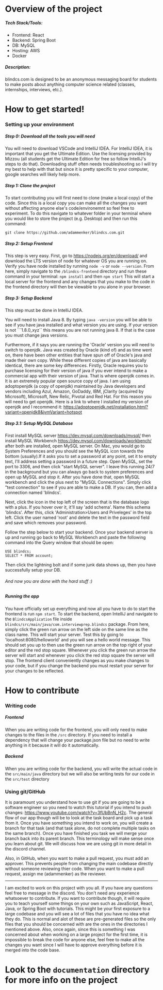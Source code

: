 # Overview of the project

##### Tech Stack/Tools:
- Frontend: React
- Backend: Spring Boot
- DB: MySQL
- Hosting: AWS
- Docker

##### Description:
blindcs.com is designed to be an anonymous messaging board for students to make posts about anything computer science related (classes, internships, interviews, etc.).

# How to get started!

### Setting up your environment
##### Step 0: Download all the tools you will need
You will need to download VSCode and IntelliJ IDEA. For IntelliJ IDEA, it is important that you get the Ultimate Edition. Use the licensing provided by Mizzou (all students get the Ultimate Edition for free so follow IntelliJ's steps to do that). Downloading stuff often needs troubleshooting so I will try my best to help with that but since it is pretty specific to your computer, google searches will likely help more.

##### Step 1: Clone the project
To start contributing you will first need to clone (make a local copy) of the code. Since this is a local copy you can make all the changes you want without affecting anyone else's code/environemnt so feel free to experiment. To do this navigate to whatever folder in your terminal where you would like to store the project (e.g. Desktop) and then run this command:
```
git clone https://github.com/adammenker/blindcs.com.git
```

##### Step 2: Setup Frontend
This step is very easy. First, go to https://nodejs.org/en/download/ and download the LTS version of node for whatever OS you are running on. Verify you have node installed by running ```node -v``` or ```node --version```. From here, simply navigate to the ```/blindcs-frontend``` directory and run these command in your terminal:
``` npm install ``` and then ``` npm start ```
This will start a local server for the frontend and any changes that you make to the code in the frontend directory will then be viewable to you alone in your browser.

##### Step 3: Setup Backend
This step must be done in IntelliJ IDEA.

You will need to install Java 8. By typing ```java -version``` you will be able to see if you have java installed and what version you are using. If your version is not ```1.8.0_xyz`` this means you are not running java 8. If that is the case you must change java versions. 

Furthermore, if it says you are running the 'Oracle' version you will need to switch to openjdk. Java was created by Oracle (kind of) and as time went on, there have been other entities that have spun off of Oracle's java and made their own copy. While these different copies of java are basically identical, there are some key differences. Firstly, Oracle requires you to purchase licensing for their version of java if you ever intend to make a commercial app with their version of java. That is where openjdk comes in. It is an extremely popular open source copy of java. I am using adoptopenjdk (a copy of openjdk) maintained by Java developers and vendors including Azul, Amazon, GoDaddy, IBM, jClarity (acquired by Microsoft), Microsoft, New Relic, Pivotal and Red Hat. For this reason you will need to get openjdk. Here is a link to where I installed my version of openjdk and I recommend it: https://adoptopenjdk.net/installation.html?variant=openjdk8&jvmVariant=hotspot 

##### Step 3.1: Setup MySQL Database
First install MySQL server https://dev.mysql.com/downloads/mysql/ then install MySQL Workbench https://dev.mysql.com/downloads/workbench/ after both are installed, open MySQL server. On Mac, you would go to System Preferences and you should see the MySQL icon towards the bottom (usually).If it asks you to set a password at any point, set it to empty text, I'll address setting a password in a future step. Open MySQL, set the port to 3306, and then click "start MySQL server". I leave this running 24/7 in the background but you can always go back to system preferences and open up MySQL and stop it. After you have done that, open MySQL workbench and click the plus next to "MySQL Connections". Simply click "test connection" to see if you are able to make a DB. If you can, then add a connection named 'blindcs'. 

Next, click the icon in the top left of the screen that is the database logo with a plus. If you hover over it, it'll say 'add schema'. Name this schema 'blindcs'. After this, click 'Administration>Users and Priveleges' in the top left. Click the user named 'root' and delete the text in the password field and save which removes your password.

Follow the step below to start your backend. Once your backend server is up and running go back to MySQL Workbench and paste the following command into the Query window that should be open:
```
USE blindcs;
SELECT * FROM account;
```

Then click the lightning bolt and if some junk data shows up, then you have successfully setup your DB.

###### And now you are done with the hard stuff :)


##### Running the app
You have officially set up everything and now all you have to do to start the frontend is run ```npm start```. To start the backend, open IntelliJ and navigate to the ```BlindcsApplication``` file inside ```blindcs/src/main/java/com.interviewprep.blindcs``` package. From here, simply click the green run arrow on the left side on the same line as the class name. This will start your server. Test this by going to 'localhost:8080/helloworld' and you will see a hello world message. This should set you up to then use the green run arrow on the top right of your editor and the red stop square. Whenever you click the green run arrow the server will start and whenever you click the red stop square the server will stop. The frontend client conveniently changes as you make changes to your code, but if you change the backend you must restart your server for your changes to be reflected.

# How to contribute

### Writing code
##### Frontend
When you are writing code for the frontend, you will only need to make changes to the files in the `/src` directory. If you need to install a dependency that will change your package.json file but no need to write anything in it because it will do it automatically.
##### Backend
When you are writing code for the backend, you will write the actual code in the `src/main/java` directory but we will also be writing tests for our code in the `src/test` directory

### Using git/GitHub
It is paramount you understand how to use git if you are going to be a software engineer so you need to watch this tutorial if you intend to push changes: https://www.youtube.com/watch?v=3fUbBnN_H2c. The general flow of our app though will be to look at the task board and pick up a task from it. Once you have something you intend to work on, you will create a branch for that task (and that task alone, do not complete multiple tasks on the same branch). Once you have finished you task we will merge your branch back into its parent branch. This terminology will make sense once you learn about git. We will discuss how we are using git in more detail in the discord channel.

Also, in GitHub, when you want to make a pull request, you must add an approver. This prevents people from changing the main codebase directly without someone reviewing thier code. When you want to make a pull request, assign me (adammenker) as the reviewer.

---
I am excited to work on this project with you all. If you have any questions feel free to message in the discord. You don't need any experience whatsoever to contribute. If you want to contribute though, it will require you to teach yourself some things on your own such as JavaScript, React, Java, or Spring Boot with tutorials. This might be your first exposure to a large codebase and you will see a lot of files that you have no idea what they do. This is normal and alot of these are pre-generated files so the only files that you should be concerned with are the ones in the directories I mentioned above. Also, once again, since this is something I was concerned about when working on a large project for the first time, it is impossible to break the code for anyone else, feel free to make all the changes you want since I will have to approve everything before it is merged into the code base.
# Look to the `documentation` directory for more info on the project